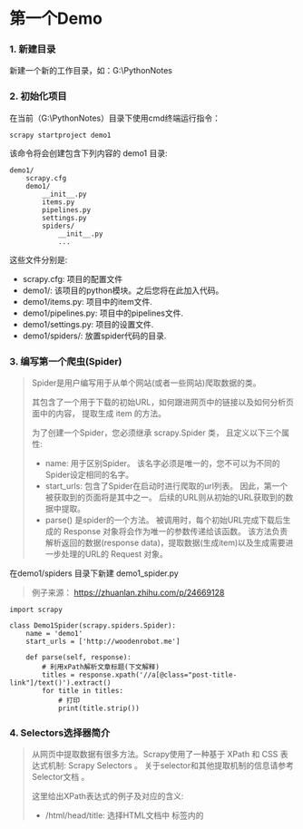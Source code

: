 # 第一个Demo
### 1. 新建目录
新建一个新的工作目录，如：G:\PythonNotes

### 2. 初始化项目
在当前（G:\PythonNotes）目录下使用cmd终端运行指令：
```
scrapy startproject demo1
```
该命令将会创建包含下列内容的 demo1 目录:
```
demo1/
    scrapy.cfg
    demo1/
        __init__.py
        items.py
        pipelines.py
        settings.py
        spiders/
            __init__.py
            ...
```
这些文件分别是:
- scrapy.cfg: 项目的配置文件
- demo1/: 该项目的python模块。之后您将在此加入代码。
- demo1/items.py: 项目中的item文件.
- demo1/pipelines.py: 项目中的pipelines文件.
- demo1/settings.py: 项目的设置文件.
- demo1/spiders/: 放置spider代码的目录.

### 3. 编写第一个爬虫(Spider)
> Spider是用户编写用于从单个网站(或者一些网站)爬取数据的类。
>
> 其包含了一个用于下载的初始URL，如何跟进网页中的链接以及如何分析页面中的内容， 提取生成 item 的方法。
>
> 为了创建一个Spider，您必须继承 scrapy.Spider 类， 且定义以下三个属性:
>
> - name: 用于区别Spider。 该名字必须是唯一的，您不可以为不同的Spider设定相同的名字。
> - start_urls: 包含了Spider在启动时进行爬取的url列表。 因此，第一个被获取到的页面将是其中之一。 后续的URL则从初始的URL获取到的数据中提取。
> - parse() 是spider的一个方法。 被调用时，每个初始URL完成下载后生成的 Response 对象将会作为唯一的参数传递给该函数。 该方法负责解析返回的数据(response data)，提取数据(生成item)以及生成需要进一步处理的URL的 Request 对象。

在demo1/spiders 目录下新建 demo1_spider.py
> 例子来源： https://zhuanlan.zhihu.com/p/24669128
```
import scrapy

class Demo1Spider(scrapy.spiders.Spider):
    name = 'demo1'
    start_urls = ['http://woodenrobot.me']

    def parse(self, response):
        # 利用xPath解析文章标题(下文解释)
        titles = response.xpath('//a[@class="post-title-link"]/text()').extract()
        for title in titles:
            # 打印
            print(title.strip())

```

### 4. Selectors选择器简介
> 从网页中提取数据有很多方法。Scrapy使用了一种基于 XPath 和 CSS 表达式机制: Scrapy Selectors 。 关于selector和其他提取机制的信息请参考 Selector文档 。
> 
> 这里给出XPath表达式的例子及对应的含义:
> 
> - /html/head/title: 选择HTML文档中 <head> 标签内的 <title> 元素
> - /html/head/title/text(): 选择上面提到的 <title> 元素的文字
> - //td: 选择所有的 <td> 元素
> - //div[@class="mine"]: 选择所有具有 class="mine" 属性的 div 元素
> XPath详细教程: http://www.w3school.com.cn/xpath/index.asp


上面的例子中，我们访问http://woodenrobot.me后，利用浏览器开发者工具（F12）查看页面元素，可以发现标题部分的样式如：
```
<a class="post-title-link" href="/2018/02/09/使用-Git-拉取远程仓库分支到本地分支/" itemprop="url">使用 Git 拉取远程仓库分支到本地分支</a>
```
所以就有了我们例子中xPath的写法：
```
response.xpath('//a[@class="post-title-link"]/text()').extract() //获取样式为post-title-link的<a>标签中的文本内容
```


### 5. 启动
打开终端进入项目根目录（G:\PythonNotes\Demo1）运行下列命令：
```
scrapy crawl woodenrobot
```
